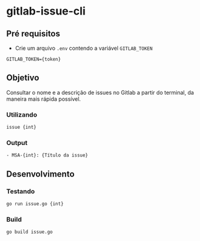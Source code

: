 # gitlab-issue-cli

## Pré requisitos

- Crie um arquivo `.env` contendo a variável `GITLAB_TOKEN`

```
GITLAB_TOKEN={token}
```

## Objetivo

Consultar o nome e a descrição de issues no Gitlab a partir do terminal,
da maneira mais rápida possível.

### Utilizando

```sh
issue {int}
```

### Output

```
- MSA-{int}: {Título da issue}
```

## Desenvolvimento

### Testando

```sh
go run issue.go {int}
```

### Build

```sh
go build issue.go
```

